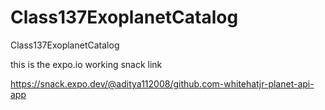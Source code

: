 # Class137ExoplanetCatalog
Class137ExoplanetCatalog

this is the expo.io working snack link 

https://snack.expo.dev/@aditya112008/github.com-whitehatjr-planet-api-app
